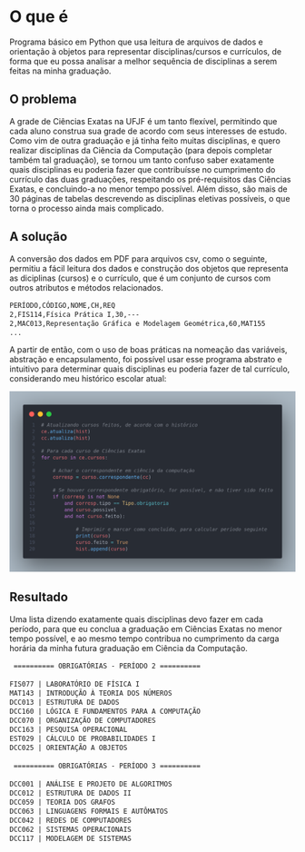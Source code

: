 # O que é

Programa básico em Python que usa leitura de arquivos de dados e orientação à objetos para representar disciplinas/cursos e currículos, de forma que eu possa analisar a melhor sequência de disciplinas a serem feitas na minha graduação. 

## O problema

A grade de Ciências Exatas na UFJF é um tanto flexível, permitindo que cada aluno construa sua grade de acordo com seus interesses de estudo. Como vim de outra graduação e já tinha feito muitas disciplinas, e quero realizar disciplinas da Ciência da Computação (para depois completar também tal graduação), se tornou um tanto confuso saber exatamente quais disciplinas eu poderia fazer que contribuísse no cumprimento do currículo das duas graduações, respeitando os pré-requisitos das Ciências Exatas, e concluindo-a no menor tempo possível. Além disso, são mais de 30 páginas de tabelas descrevendo as disciplinas eletivas possíveis, o que torna o processo ainda mais complicado.

## A solução

A conversão dos dados em PDF para arquivos csv, como o seguinte, permitiu a fácil leitura dos dados e construção dos objetos que representa as diciplinas (cursos) e o currículo, que é um conjunto de cursos com outros atributos e métodos relacionados.

```
PERÍODO,CÓDIGO,NOME,CH,REQ
2,FIS114,Física Prática I,30,---
2,MAC013,Representação Gráfica e Modelagem Geométrica,60,MAT155
...
```
A partir de então, com o uso de boas práticas na nomeação das variáveis, abstração e encapsulamento, foi possível usar esse programa abstrato e intuitivo para determinar quais disciplinas eu poderia fazer de tal currículo, considerando meu histórico escolar atual:

![](assets/usage.png) 

## Resultado

Uma lista dizendo exatamente quais disciplinas devo fazer em cada período, para que eu conclua a graduação em Ciências Exatas no menor tempo possível, e ao mesmo tempo contribua no cumprimento da carga horária da minha futura graduação em Ciência da Computação.

```
 ========== OBRIGATÓRIAS - PERÍODO 2 ========== 

FIS077 | LABORATÓRIO DE FÍSICA I
MAT143 | INTRODUÇÃO À TEORIA DOS NÚMEROS
DCC013 | ESTRUTURA DE DADOS
DCC160 | LÓGICA E FUNDAMENTOS PARA A COMPUTAÇÃO
DCC070 | ORGANIZAÇÃO DE COMPUTADORES
DCC163 | PESQUISA OPERACIONAL
EST029 | CÁLCULO DE PROBABILIDADES I
DCC025 | ORIENTAÇÃO A OBJETOS

 ========== OBRIGATÓRIAS - PERÍODO 3 ========== 

DCC001 | ANÁLISE E PROJETO DE ALGORITMOS
DCC012 | ESTRUTURA DE DADOS II
DCC059 | TEORIA DOS GRAFOS
DCC063 | LINGUAGENS FORMAIS E AUTÔMATOS
DCC042 | REDES DE COMPUTADORES
DCC062 | SISTEMAS OPERACIONAIS
DCC117 | MODELAGEM DE SISTEMAS
```
